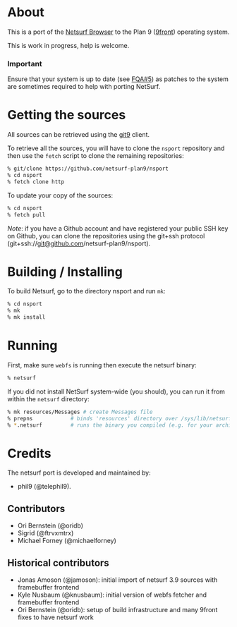 # About

This is a port of the [Netsurf Browser](http://netsurf-browser.org)
to the Plan 9 ([9front](http://9front.org)) operating system.

This is work in progress, help is welcome.

### Important

Ensure that your system is up to date (see [FQA#5](http://fqa.9front.org/fqa5.html#5.2)) as patches to the system are sometimes required to help with porting NetSurf.

# Getting the sources

All sources can be retrieved using the [git9](https://git.sr.ht/~ori/git9) client.

To retrieve all the sources, you will have to clone the `nsport` repository and then use the `fetch` script to clone the remaining repositories:
```sh
% git/clone https://github.com/netsurf-plan9/nsport
% cd nsport
% fetch clone http
```
To update your copy of the sources:
```sh
% cd nsport
% fetch pull
```

*Note*: if you have a Github account and have registered your public SSH key on Github, you can clone the repositories using the git+ssh protocol (git+ssh://git@github.com/netsurf-plan9/nsport).

# Building / Installing

To build Netsurf, go to the directory nsport and run `mk`:
```sh
% cd nsport
% mk
% mk install
```

# Running

First, make sure `webfs` is running then execute the netsurf binary:
```sh
% netsurf
```
If you did not install NetSurf system-wide (you should), you can run it from within the `netsurf` directory:
```sh
% mk resources/Messages	# create Messages file
% prepns      		# binds 'resources' directory over /sys/lib/netsurf
% *.netsurf   		# runs the binary you compiled (e.g. for your architecture [568])
```

# Credits

The netsurf port is developed and maintained by:
- phil9 (@telephil9).

## Contributors
- Ori Bernstein (@oridb)
- Sigrid (@ftrvxmtrx)
- Michael Forney (@michaelforney)

## Historical contributors
- Jonas Amoson (@jamoson): initial import of netsurf 3.9 sources with framebuffer frontend
- Kyle Nusbaum (@knusbaum): initial version of webfs fetcher and framebuffer frontend
- Ori Bernstein (@oridb): setup of build infrastructure and many 9front fixes to have netsurf work
